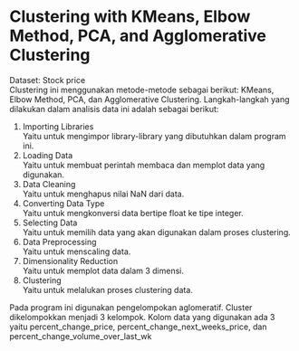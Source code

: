 # Clustering with KMeans, Elbow Method, PCA, and Agglomerative Clustering
Dataset: Stock price  
Clustering ini menggunakan metode-metode sebagai berikut: KMeans, Elbow Method, PCA, dan Agglomerative Clustering. Langkah-langkah yang dilakukan dalam analisis data ini adalah sebagai berikut:  
1. Importing Libraries  
Yaitu untuk mengimpor library-library yang dibutuhkan dalam program ini.  
2. Loading Data  
Yaitu untuk membuat perintah membaca dan memplot data yang digunakan.   
3. Data Cleaning  
Yaitu untuk menghapus nilai NaN dari data.  
4. Converting Data Type  
Yaitu untuk mengkonversi data bertipe float ke tipe integer.  
5. Selecting Data  
Yaitu untuk memilih data yang akan digunakan dalam proses clustering.  
6. Data Preprocessing  
Yaitu untuk menscaling data.  
7. Dimensionality Reduction  
Yaitu untuk memplot data dalam 3 dimensi.  
8. Clustering  
Yaitu untuk melalukan proses clustering data.  

Pada program ini digunakan pengelompokan aglomeratif. Cluster dikelompokkan menjadi 3 kelompok. Kolom data yang digunakan ada 3 yaitu percent_change_price, percent_change_next_weeks_price, dan percent_change_volume_over_last_wk
